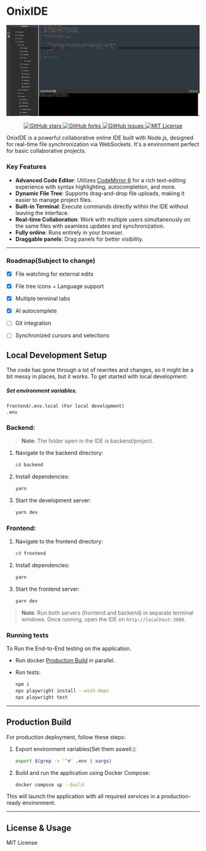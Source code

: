 # OnixIDE

![Editor Image](docs/head.png "Editor image")

<div align="center">
  <a href="https://github.com/ExoOnix/OnixIDE">
    <img src="https://img.shields.io/github/stars/ExoOnix/OnixIDE?style=for-the-badge" alt="GitHub stars" />
  </a>
  <a href="https://github.com/ExoOnix/OnixIDE/fork">
    <img src="https://img.shields.io/github/forks/ExoOnix/OnixIDE?style=for-the-badge" alt="GitHub forks" />
  </a>
  <a href="https://github.com/ExoOnix/OnixIDE/issues">
    <img src="https://img.shields.io/github/issues/ExoOnix/OnixIDE?style=for-the-badge" alt="GitHub issues" />
  </a>
<a href="https://opensource.org/license/mit">
  <img src="https://img.shields.io/badge/license-MIT-lightgrey.svg?style=for-the-badge" alt="MIT License" />
</a>
</div>

OnixIDE is a powerful collaborative online IDE built with Node.js, designed for real-time file synchronization via WebSockets. It's a environment perfect for basic collaborative projects.

### Key Features

- **Advanced Code Editor**: Utilizes [CodeMirror 6](https://codemirror.net/6/) for a rich text-editing experience with syntax highlighting, autocompletion, and more.
- **Dynamic File Tree**: Supports drag-and-drop file uploads, making it easier to manage project files.
- **Built-in Terminal**: Execute commands directly within the IDE without leaving the interface.
- **Real-time Collaboration**: Work with multiple users simultaneously on the same files with seamless updates and synchronization.
- **Fully online**: Runs entirely in your browser.
- **Draggable panels**: Drag panels for better visibility.
---

### Roadmap(Subject to change)

- [x] File watching for external edits
- [x] File tree icons + Language support
- [x] Multiple terminal tabs
- [x] AI autocomplete 
- [ ] Git integration
- [ ] Synchronized cursors and selections


## Local Development Setup
The code has gone through a lot of rewrites and changes, so it might be a bit messy in places, but it works.
To get started with local development:

##### Set environment variables.
   ```
   frontend/.env.local (For local development)
   .env
   ```


### Backend:

> **Note**: The folder open in the IDE is backend/project.


1. Navigate to the backend directory:

   ```bash
   cd backend
   ```

2. Install dependencies:

   ```bash
   yarn
   ```

3. Start the development server:

   ```bash
   yarn dev
   ```

### Frontend:

1. Navigate to the frontend directory:

   ```bash
   cd frontend
   ```

2. Install dependencies:

   ```bash
   yarn
   ```

3. Start the frontend server:

   ```bash
   yarn dev
   ```

> **Note**: Run both servers (frontend and backend) in separate terminal windows. Once running, open the IDE on `http://localhost:3000`.

### Running tests
To Run the End-to-End testing on the application.
- Run docker [Production Build](#production-build) in parallel.

- Run tests:

   ```bash
   npm i
   npx playwright install --with-deps
   npx playwright test
   ```

---

## Production Build

For production deployment, follow these steps:

1. Export environment variables(Set them aswell.):

   ```bash
   export $(grep -v '^#' .env | xargs)
   ```

2. Build and run the application using Docker Compose:

   ```bash
   docker compose up --build
   ```

This will launch the application with all required services in a production-ready environment.

---

## License & Usage

MIT License
